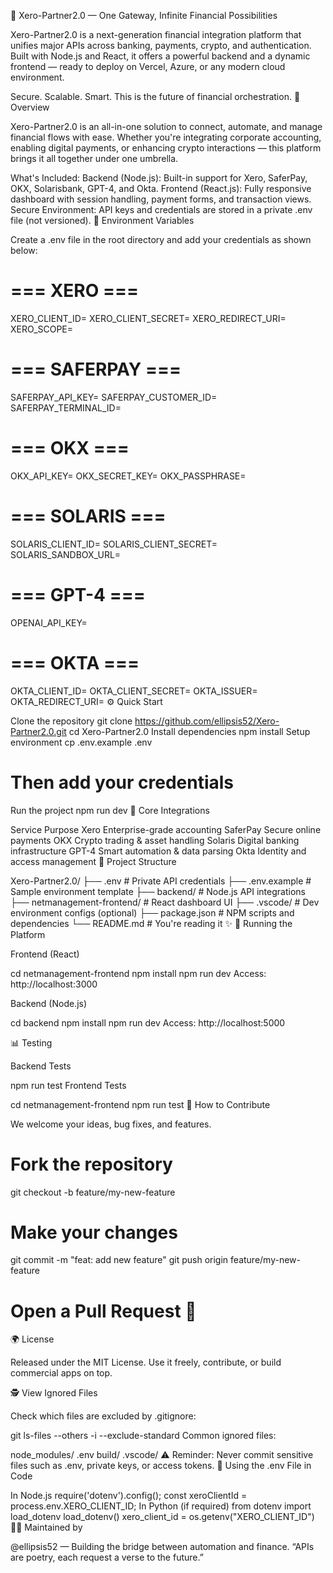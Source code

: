 
🚀 Xero-Partner2.0 — One Gateway, Infinite Financial Possibilities

Xero-Partner2.0 is a next-generation financial integration platform that unifies major APIs across banking, payments, crypto, and authentication. Built with Node.js and React, it offers a powerful backend and a dynamic frontend — ready to deploy on Vercel, Azure, or any modern cloud environment.

Secure. Scalable. Smart. This is the future of financial orchestration.
📖 Overview

Xero-Partner2.0 is an all-in-one solution to connect, automate, and manage financial flows with ease. Whether you're integrating corporate accounting, enabling digital payments, or enhancing crypto interactions — this platform brings it all together under one umbrella.

What's Included:
Backend (Node.js): Built-in support for Xero, SaferPay, OKX, Solarisbank, GPT-4, and Okta.
Frontend (React.js): Fully responsive dashboard with session handling, payment forms, and transaction views.
Secure Environment: API keys and credentials are stored in a private .env file (not versioned).
🔐 Environment Variables

Create a .env file in the root directory and add your credentials as shown below:

# === XERO ===
XERO_CLIENT_ID=
XERO_CLIENT_SECRET=
XERO_REDIRECT_URI=
XERO_SCOPE=

# === SAFERPAY ===
SAFERPAY_API_KEY=
SAFERPAY_CUSTOMER_ID=
SAFERPAY_TERMINAL_ID=

# === OKX ===
OKX_API_KEY=
OKX_SECRET_KEY=
OKX_PASSPHRASE=

# === SOLARIS ===
SOLARIS_CLIENT_ID=
SOLARIS_CLIENT_SECRET=
SOLARIS_SANDBOX_URL=

# === GPT-4 ===
OPENAI_API_KEY=

# === OKTA ===
OKTA_CLIENT_ID=
OKTA_CLIENT_SECRET=
OKTA_ISSUER=
OKTA_REDIRECT_URI=
⚙️ Quick Start

Clone the repository
git clone https://github.com/ellipsis52/Xero-Partner2.0.git
cd Xero-Partner2.0
Install dependencies
npm install
Setup environment
cp .env.example .env
# Then add your credentials
Run the project
npm run dev
🧩 Core Integrations


Service	Purpose
Xero	Enterprise-grade accounting
SaferPay	Secure online payments
OKX	Crypto trading & asset handling
Solaris	Digital banking infrastructure
GPT-4	Smart automation & data parsing
Okta	Identity and access management
📁 Project Structure

Xero-Partner2.0/
├── .env                    # Private API credentials
├── .env.example            # Sample environment template
├── backend/                # Node.js API integrations
├── netmanagement-frontend/ # React dashboard UI
├── .vscode/                # Dev environment configs (optional)
├── package.json            # NPM scripts and dependencies
└── README.md               # You're reading it ✨
🚀 Running the Platform

Frontend (React)

cd netmanagement-frontend
npm install
npm run dev
Access: http://localhost:3000

Backend (Node.js)

cd backend
npm install
npm run dev
Access: http://localhost:5000

📊 Testing

Backend Tests

npm run test
Frontend Tests

cd netmanagement-frontend
npm run test
🤝 How to Contribute

We welcome your ideas, bug fixes, and features.

# Fork the repository
git checkout -b feature/my-new-feature
# Make your changes
git commit -m "feat: add new feature"
git push origin feature/my-new-feature
# Open a Pull Request 🎉
🌍 License

Released under the MIT License. Use it freely, contribute, or build commercial apps on top.

🕵️ View Ignored Files

Check which files are excluded by .gitignore:

git ls-files --others -i --exclude-standard
Common ignored files:

node_modules/
.env
build/
.vscode/
⚠️ Reminder: Never commit sensitive files such as .env, private keys, or access tokens.
🔐 Using the .env File in Code

In Node.js
require('dotenv').config();
const xeroClientId = process.env.XERO_CLIENT_ID;
In Python (if required)
from dotenv import load_dotenv
load_dotenv()
xero_client_id = os.getenv("XERO_CLIENT_ID")
👨‍💻 Maintained by

@ellipsis52 — Building the bridge between automation and finance.
“APIs are poetry, each request a verse to the future.”

